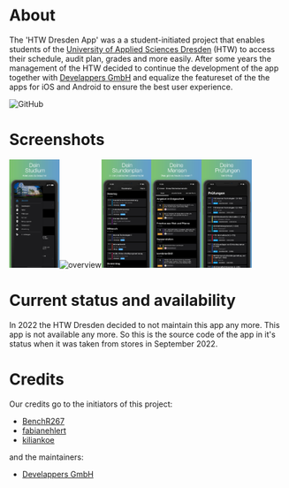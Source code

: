 # About
The 'HTW Dresden App' was a a student-initiated project that enables students of the [University of Applied Sciences Dresden](https://www.htw-dresden.de/) (HTW) to access their schedule, audit plan, grades and more easily. After some years the management of the HTW decided to continue the development of the app together with [Develappers GmbH](https://www.develappers.de/) and equalize the featureset of the the apps for iOS and Android to ensure the best user experience. 

![GitHub](https://img.shields.io/github/license/HTWDD/HTWDresden-iOS)

# Screenshots
<img src="Screenshots/Screenshot_Start.jpg" alt="overview" width="18%"/><img src="Screenshots/Screenshot_Übersicht.jpg" alt="overview" width="18%"/><img src="Screenshots/Screenshot_Stundenplan.jpg" alt="timetable" width="18%"/><img src="Screenshots/Screenshot_Mensa.jpg" alt="canteen" width="18%"/><img src="Screenshots/Screenshot_Noten.jpg" alt="grades" width="18%"/> 

# Current status and availability
In 2022 the HTW Dresden decided to not maintain this app any more. This app is not available any more. So this is the source code of the app in it's status when it was taken from stores in September 2022.

# Credits
Our credits go to the initiators of this project:
* [BenchR267](https://github.com/BenchR267)
* [fabianehlert](https://github.com/fabianehlert)
* [kiliankoe](https://github.com/kiliankoe)

and the maintainers:
* [Develappers GmbH](https://github.com/DevelappersGmbH)
